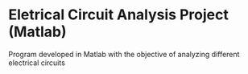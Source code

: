 # Eletrical Circuit Analysis Project (Matlab)
 Program developed in Matlab with the objective of analyzing different electrical circuits
